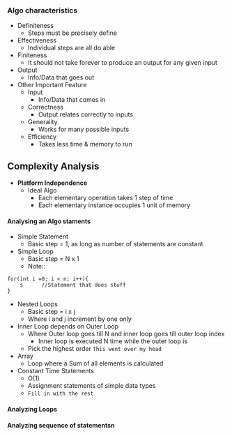 ### Algo characteristics

- Definiteness
	- Steps must be precisely define
- Effectiveness
	- Individual steps are all do able
- Finiteness
	- It should not take forever to produce an output for any given input
- Output
	- Info/Data that goes out
- Other Important Feature
	- Input
		- Info/Data that comes in
	- Correctness
		- Output relates correctly to inputs
	- Generality
		- Works for many possible inputs
	- Efficiency
		- Takes less time & memory to run

## Complexity Analysis

- **Platform Independence**
	- Ideal Algo
		- Each elementary operation takes 1 step of time
		- Each elementary instance occupies 1 unit of memory

#### Analysing an Algo staments

- Simple Statement
	- Basic step = 1, as long as number of statements are constant
- Simple Loop
	- Basic step = N x 1
	- Note:: 
```
for(int i =0; i < n; i++){
	s      //Statement that does stuff
}
```

- Nested Loops
	- Basic step = i x j
	- Where i and j increment by one only
- Inner Loop depends on Outer Loop
	- Where Outer loop goes till N and inner loop goes till outer loop index
		- Inner loop is executed N time while the outer loop is
	- Pick the highest order `This went over my head`
- Array
	- Loop where a Sum of all elements is calculated
- Constant Time Statements
	- O(1)
	- Assignment statements of simple data types
	- `Fill in with the rest`

#### Analyzing Loops

#### Analyzing sequence of statementsn
